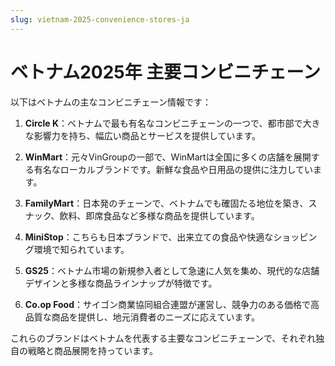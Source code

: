 ```yaml
---
slug: vietnam-2025-convenience-stores-ja
---
```


# ベトナム2025年 主要コンビニチェーン

以下はベトナムの主なコンビニチェーン情報です：

1. **Circle K**：ベトナムで最も有名なコンビニチェーンの一つで、都市部で大きな影響力を持ち、幅広い商品とサービスを提供しています。

2. **WinMart**：元々VinGroupの一部で、WinMartは全国に多くの店舗を展開する有名なローカルブランドです。新鮮な食品や日用品の提供に注力しています。

3. **FamilyMart**：日本発のチェーンで、ベトナムでも確固たる地位を築き、スナック、飲料、即席食品など多様な商品を提供しています。

4. **MiniStop**：こちらも日本ブランドで、出来立ての食品や快適なショッピング環境で知られています。

5. **GS25**：ベトナム市場の新規参入者として急速に人気を集め、現代的な店舗デザインと多様な商品ラインナップが特徴です。

6. **Co.op Food**：サイゴン商業協同組合連盟が運営し、競争力のある価格で高品質な商品を提供し、地元消費者のニーズに応えています。

これらのブランドはベトナムを代表する主要なコンビニチェーンで、それぞれ独自の戦略と商品展開を持っています。